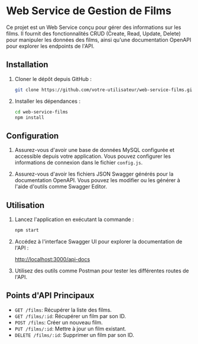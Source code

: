 # Web Service de Gestion de Films

Ce projet est un Web Service conçu pour gérer des informations sur les films. Il fournit des fonctionnalités CRUD (Create, Read, Update, Delete) pour manipuler les données des films, ainsi qu'une documentation OpenAPI pour explorer les endpoints de l'API.

## Installation

1. Cloner le dépôt depuis GitHub :

    ```bash
    git clone https://github.com/votre-utilisateur/web-service-films.git
    ```

2. Installer les dépendances :

    ```bash
    cd web-service-films
    npm install
    ```

## Configuration

1. Assurez-vous d'avoir une base de données MySQL configurée et accessible depuis votre application. Vous pouvez configurer les informations de connexion dans le fichier `config.js`.

2. Assurez-vous d'avoir les fichiers JSON Swagger générés pour la documentation OpenAPI. Vous pouvez les modifier ou les générer à l'aide d'outils comme Swagger Editor.

## Utilisation

1. Lancez l'application en exécutant la commande :

    ```bash
    npm start
    ```

2. Accédez à l'interface Swagger UI pour explorer la documentation de l'API :

    [http://localhost:3000/api-docs](http://localhost:3000/api-docs)

3. Utilisez des outils comme Postman pour tester les différentes routes de l'API.

## Points d'API Principaux

- `GET /films`: Récupérer la liste des films.
- `GET /films/:id`: Récupérer un film par son ID.
- `POST /films`: Créer un nouveau film.
- `PUT /films/:id`: Mettre à jour un film existant.
- `DELETE /films/:id`: Supprimer un film par son ID.
